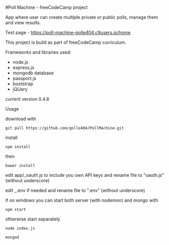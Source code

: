 #Poll Machine - freeCodeCamp project

App where user can create multiple private or public polls,
manage them and view results.

Test page - https://poll-machine-golle404.c9users.io/home

This project is build as part of freeCodeCamp curriculum.

Frameworks and libraries used:

- node.js
- express.js
- mongodb database
- passport.js
- bootstrap
- jQUery

current version 0.4.8

Usage

download with 

	git pull https://github.com/golle404/PollMachine.git
	
install

	npm install
	
then	

	bower install
	
	
edit app/_oauth.js to include you own API keys and rename file to "oauth.js" (without underscore)

edit _.env if needed and rename file to ".env" (without underscore)

if on windows you can start both server (with nodemon) and mongo with 

	npm start
	
otherwise start separately

	node index.js
	
	mongod

